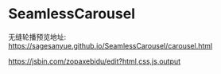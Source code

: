 # SeamlessCarousel
无缝轮播预览地址:  
  https://sagesanyue.github.io/SeamlessCarousel/carousel.html
  
  https://jsbin.com/zopaxebidu/edit?html,css,js,output
